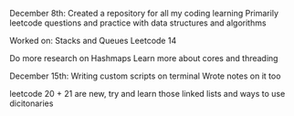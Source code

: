 December 8th:
Created a repository for all my coding learning
Primarily leetcode questions and practice with data structures and algorithms

Worked on:
Stacks and Queues
Leetcode 14

Do more research on Hashmaps
Learn more about cores and threading


December 15th: 
Writing custom scripts on terminal 
Wrote notes on it too

leetcode 20 + 21 are new, try and learn those linked lists and ways to use dicitonaries

